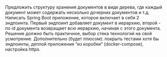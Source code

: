Предложить структуру хранения документов в виде дерева, где каждый документ может содержать несколько дочерних документов и т.д.
Написать Spring Boot приложение, которое включает в себя 2 эндпоинта. Первый эндпоинт добавляет документ в иерархию, второй - по id документа возвращает всю иерархию, начиная с этого документа.
Решение должно быть практичное, выбор стека технологий на своё усмотрение.
Дополнительно (будет плюсом): покрыть тестами хотя бы эндпоинты, деплой приложения “из коробки“ (docker-compose), настройка https.

